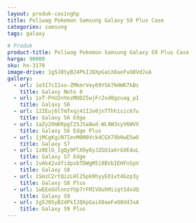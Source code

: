 ```yaml
---
layout: produk-casinghp
title: Poliwag Pokemon Samsung Galaxy S9 Plus Case
categories: samsung
tags: galaxy

# Produk
product-title: Poliwag Pokemon Samsung Galaxy S9 Plus Case
harga: 90000
sku: hn-3170
image-drive: 1g5J0SyB24PkIJQXpGaiX8aeFxO8VdJxA
gallery:
  - url: 1e3I7cI2xo-ZMkmrVey69YSk7kHWK7kBs
    title: Galaxy Note 8
  - url: 1xT-PnU2nVezMUD25wjFr2xd8gzuag_p1
    title: Galaxy S6
  - url: 12ZEuj6lTmTxqj41I2e0jnTThh1sic67u
    title: Galaxy S6 Edge
  - url: 1aZy2OmKRpgT2SJSa8wd-WL9W3xyV6WVX
    title: Galaxy S6 Edge Plus
  - url: 1jMCgKgiN7IevM0N0Vck4CGX79b0wE5wO
    title: Galaxy S7
  - url: 1z0ElG_IgQy9PlX9y6yJZGU1aXrGVE4uL
    title: Galaxy S7 Edge
  - url: 1vAk42xdfidpxbTDWgM5i8BsbIEHFnSpV
    title: Galaxy S8
  - url: 1SmzC2rtQizLHl25pk9hyyEO1vt4Gzp3y
    title: Galaxy S8 Plus
  - url: 1wEEeGUlnnzYUp7rFMIVOuhMiiqtSdxUQ
    title: Galaxy S9
  - url: 1g5J0SyB24PkIJQXpGaiX8aeFxO8VdJxA
    title: Galaxy S9 Plus
---
```

